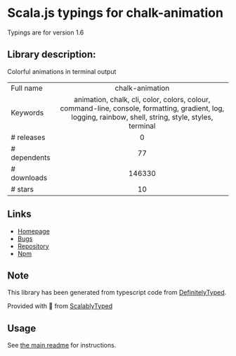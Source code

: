 
# Scala.js typings for chalk-animation

Typings are for version 1.6

## Library description:
Colorful animations in terminal output

|                    |                 |
| ------------------ | :-------------: |
| Full name          | chalk-animation |
| Keywords           | animation, chalk, cli, color, colors, colour, command-line, console, formatting, gradient, log, logging, rainbow, shell, string, style, styles, terminal |
| # releases         | 0 |
| # dependents       | 77 |
| # downloads        | 146330 |
| # stars            | 10 |

## Links
- [Homepage](https://github.com/bokub/chalk-animation)
- [Bugs](https://github.com/bokub/chalk-animation/issues)
- [Repository](https://github.com/bokub/chalk-animation)
- [Npm](https://www.npmjs.com/package/chalk-animation)
    


## Note
This library has been generated from typescript code from [DefinitelyTyped](https://definitelytyped.org).

Provided with :purple_heart: from [ScalablyTyped](https://github.com/oyvindberg/ScalablyTyped)

## Usage
See [the main readme](../../readme.md) for instructions.


